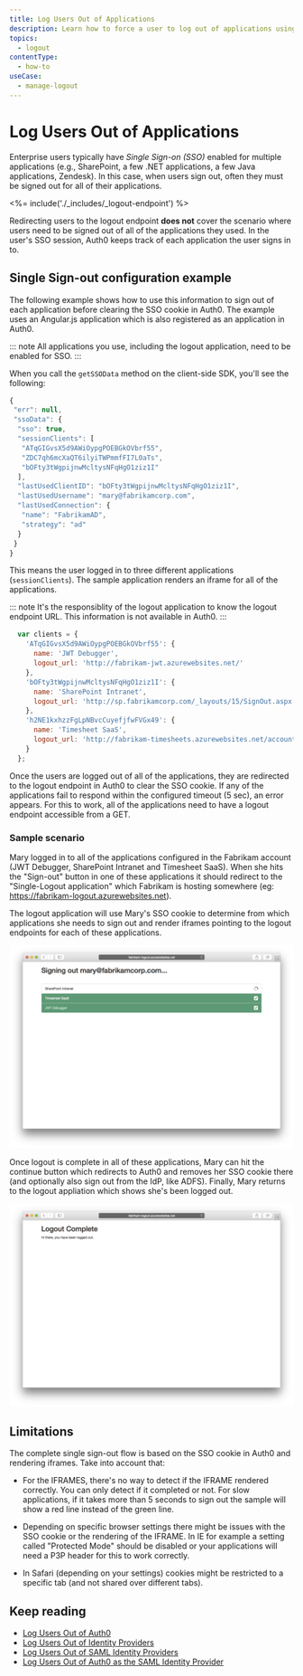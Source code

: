 ```yaml
---
title: Log Users Out of Applications
description: Learn how to force a user to log out of applications using the Auth0 logout endpoint. 
topics:
  - logout
contentType: 
  - how-to
useCase:
  - manage-logout
---
```


# Log Users Out of Applications

Enterprise users typically have <dfn data-key="single-sign-on">Single Sign-on (SSO)</dfn> enabled for multiple applications (e.g., SharePoint, a few .NET applications, a few Java applications, Zendesk). In this case, when users sign out, often they must be signed out for all of their applications.

<%= include('./_includes/_logout-endpoint') %>

Redirecting users to the logout endpoint **does not** cover the scenario where users need to be signed out of all of the applications they used. In the user's SSO session, Auth0 keeps track of each application the user signs in to. 

## Single Sign-out configuration example

The following example shows how to use this information to sign out of each application before clearing the SSO cookie in Auth0. The example uses an Angular.js application which is also registered as an application in Auth0.

::: note
All applications you use, including the logout application, need to be enabled for SSO.
:::

When you call the `getSSOData` method on the client-side SDK, you'll see the following:

```js
{
 "err": null,
 "ssoData": {
  "sso": true,
  "sessionClients": [
   "ATqGIGvsX5d9AWiOypgPOEBGkOVbrf55",
   "ZDC7qh6mcXaQT6ilyiTWPmmfFI7L0aTs",
   "bOFty3tWgpijnwMcltysNFqHgO1ziz1I"
  ],
  "lastUsedClientID": "bOFty3tWgpijnwMcltysNFqHgO1ziz1I",
  "lastUsedUsername": "mary@fabrikamcorp.com",
  "lastUsedConnection": {
   "name": "FabrikamAD",
   "strategy": "ad"
  }
 }
}
```

This means the user logged in to three different applications (`sessionClients`). The sample application renders an iframe for all of the applications. 

::: note
It's the responsiblity of the logout application to know the logout endpoint URL. This information is not available in Auth0.
:::

```js
  var clients = {
    'ATqGIGvsX5d9AWiOypgPOEBGkOVbrf55': {
      name: 'JWT Debugger',
      logout_url: 'http://fabrikam-jwt.azurewebsites.net/'
    },
    'bOFty3tWgpijnwMcltysNFqHgO1ziz1I': {
      name: 'SharePoint Intranet',
      logout_url: 'http://sp.fabrikamcorp.com/_layouts/15/SignOut.aspx'
    },
    'h2NE1kxhzzFgLpNBvcCuyefjfwFVGx49': {
      name: 'Timesheet SaaS',
      logout_url: 'http://fabrikam-timesheets.azurewebsites.net/account/logoff'
    }
  };
```

Once the users are logged out of all of the applications,  they are redirected to the logout endpoint in Auth0 to clear the SSO cookie. If any of the applications fail to respond within the configured timeout (5 sec), an error appears. For this to work, all of the applications need to have a logout endpoint accessible from a GET.

### Sample scenario

Mary logged in to all of the applications configured in the Fabrikam account (JWT Debugger, SharePoint Intranet and Timesheet SaaS). When she hits the "Sign-out" button in one of these applications it should redirect to the "Single-Logout application" which Fabrikam is hosting somewhere (eg: https://fabrikam-logout.azurewebsites.net).

The logout application will use Mary's SSO cookie to determine from which applications she needs to sign out and render iframes pointing to the logout endpoints for each of these applications.

![Mary Signing Out](/media/articles/logout/signing-out-scenario1.png)

Once logout is complete in all of these applications, Mary can hit the continue button which redirects to Auth0 and removes her SSO cookie there (and optionally also sign out from the IdP, like ADFS). Finally, Mary returns to the logout appliation which shows she's been logged out.

![Mary Logout Complete](/media/articles/logout/signing-out-scenario2.png)

## Limitations

The complete single sign-out flow is based on the SSO cookie in Auth0 and rendering iframes. Take into account that:

* For the IFRAMES, there's no way to detect if the IFRAME rendered correctly. You can only detect if it completed or not. For slow applications, if it takes more than 5 seconds to sign out the sample will show a red line instead of the green line.

* Depending on specific browser settings there might be issues with the SSO cookie or the rendering of the IFRAME.
In IE for example a setting called "Protected Mode" should be disabled or your applications will need a P3P header for this to work correctly.

* In Safari (depending on your settings) cookies might be restricted to a specific tab (and not shared over different tabs).

## Keep reading

* [Log Users Out of Auth0](/logout/guides/logout-auth0)
* [Log Users Out of Identity Providers](/logout/guides/logout-idps)
* [Log Users Out of SAML Identity Providers](/logout/guides/logout-saml-idps)
* [Log Users Out of Auth0 as the SAML Identity Provider](/protocols/saml/saml-configuration/logout)
